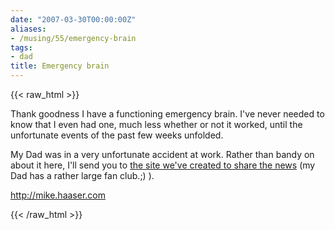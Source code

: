 ```yaml
---
date: "2007-03-30T00:00:00Z"
aliases:
- /musing/55/emergency-brain
tags:
- dad
title: Emergency brain
---
```

{{< raw_html >}}
<p>Thank goodness I have a functioning emergency brain. I've never needed to know that I even had one, much less whether or not it worked, until the unfortunate events of the past few weeks unfolded. </p>

<p>My Dad was in a very unfortunate accident at work. Rather than bandy on about it here, I'll send you to <a href="http://mike.haaser.com">the site we've created to share the news</a> (my Dad has a rather large fan club.;) ).</p>

<p><a href="http://mike.haaser.com">http://mike.haaser.com</a></p>
{{< /raw_html >}}
